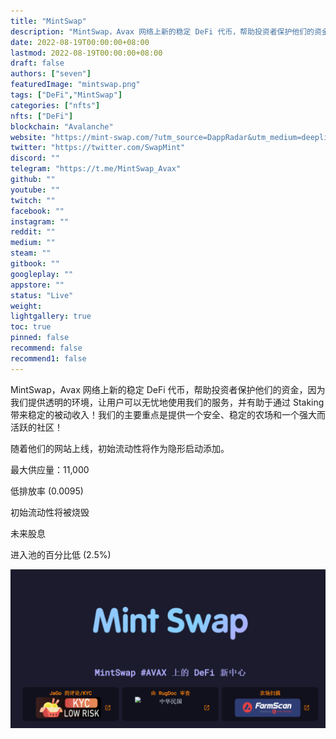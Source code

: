 ```yaml
---
title: "MintSwap"
description: "MintSwap，Avax 网络上新的稳定 DeFi 代币，帮助投资者保护他们的资金，因为我们提供透明的环境，让用户可以无忧地使用我们的服务，并有助于通过 Staking 带来稳定的被动收入！我们的主要重点是提供一个安全、稳定的农场和一个强大而活跃的社区！"
date: 2022-08-19T00:00:00+08:00
lastmod: 2022-08-19T00:00:00+08:00
draft: false
authors: ["seven"]
featuredImage: "mintswap.png"
tags: ["DeFi","MintSwap"]
categories: ["nfts"]
nfts: ["DeFi"]
blockchain: "Avalanche"
website: "https://mint-swap.com/?utm_source=DappRadar&utm_medium=deeplink&utm_campaign=visit-website"
twitter: "https://twitter.com/SwapMint"
discord: ""
telegram: "https://t.me/MintSwap_Avax"
github: ""
youtube: ""
twitch: ""
facebook: ""
instagram: ""
reddit: ""
medium: ""
steam: ""
gitbook: ""
googleplay: ""
appstore: ""
status: "Live"
weight: 
lightgallery: true
toc: true
pinned: false
recommend: false
recommend1: false
---
```

MintSwap，Avax 网络上新的稳定 DeFi 代币，帮助投资者保护他们的资金，因为我们提供透明的环境，让用户可以无忧地使用我们的服务，并有助于通过 Staking 带来稳定的被动收入！我们的主要重点是提供一个安全、稳定的农场和一个强大而活跃的社区！

随着他们的网站上线，初始流动性将作为隐形启动添加。

最大供应量：11,000

低排放率 (0.0095)

初始流动性将被烧毁

未来股息

进入池的百分比低 (2.5%)

![1](1660897061524.jpg)